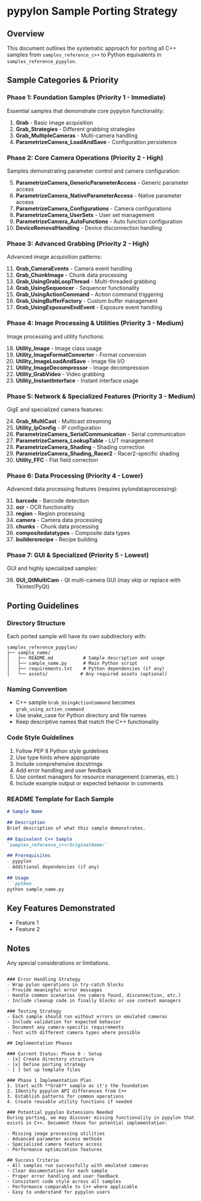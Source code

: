 # pypylon Sample Porting Strategy

## Overview
This document outlines the systematic approach for porting all C++ samples from `samples_reference_c++` to Python equivalents in `samples_reference_pypylon`.

## Sample Categories & Priority

### Phase 1: Foundation Samples (Priority 1 - Immediate)
Essential samples that demonstrate core pypylon functionality:

1. **Grab** - Basic image acquisition
2. **Grab_Strategies** - Different grabbing strategies
3. **Grab_MultipleCameras** - Multi-camera handling
4. **ParametrizeCamera_LoadAndSave** - Configuration persistence

### Phase 2: Core Camera Operations (Priority 2 - High)
Samples demonstrating parameter control and camera configuration:

5. **ParametrizeCamera_GenericParameterAccess** - Generic parameter access
6. **ParametrizeCamera_NativeParameterAccess** - Native parameter access
7. **ParametrizeCamera_Configurations** - Camera configurations
8. **ParametrizeCamera_UserSets** - User set management
9. **ParametrizeCamera_AutoFunctions** - Auto function configuration
10. **DeviceRemovalHandling** - Device disconnection handling

### Phase 3: Advanced Grabbing (Priority 2 - High)
Advanced image acquisition patterns:

11. **Grab_CameraEvents** - Camera event handling
12. **Grab_ChunkImage** - Chunk data processing
13. **Grab_UsingGrabLoopThread** - Multi-threaded grabbing
14. **Grab_UsingSequencer** - Sequencer functionality
15. **Grab_UsingActionCommand** - Action command triggering
16. **Grab_UsingBufferFactory** - Custom buffer management
17. **Grab_UsingExposureEndEvent** - Exposure event handling

### Phase 4: Image Processing & Utilities (Priority 3 - Medium)
Image processing and utility functions:

18. **Utility_Image** - Image class usage
19. **Utility_ImageFormatConverter** - Format conversion
20. **Utility_ImageLoadAndSave** - Image file I/O
21. **Utility_ImageDecompressor** - Image decompression
22. **Utility_GrabVideo** - Video grabbing
23. **Utility_InstantInterface** - Instant interface usage

### Phase 5: Network & Specialized Features (Priority 3 - Medium)
GigE and specialized camera features:

24. **Grab_MultiCast** - Multicast streaming
25. **Utility_IpConfig** - IP configuration
26. **ParametrizeCamera_SerialCommunication** - Serial communication
27. **ParametrizeCamera_LookupTable** - LUT management
28. **ParametrizeCamera_Shading** - Shading correction
29. **ParametrizeCamera_Shading_Racer2** - Racer2-specific shading
30. **Utility_FFC** - Flat field correction

### Phase 6: Data Processing (Priority 4 - Lower)
Advanced data processing features (requires pylondataprocessing):

31. **barcode** - Barcode detection
32. **ocr** - OCR functionality
33. **region** - Region processing
34. **camera** - Camera data processing
35. **chunks** - Chunk data processing
36. **compositedatatypes** - Composite data types
37. **buildersrecipe** - Recipe building

### Phase 7: GUI & Specialized (Priority 5 - Lowest)
GUI and highly specialized samples:

38. **GUI_QtMultiCam** - Qt multi-camera GUI (may skip or replace with Tkinter/PyQt)

## Porting Guidelines

### Directory Structure
Each ported sample will have its own subdirectory with:
```
samples_reference_pypylon/
├── sample_name/
│   ├── README.md           # Sample description and usage
│   ├── sample_name.py      # Main Python script
│   ├── requirements.txt    # Python dependencies (if any)
│   └── assets/            # Any required assets (optional)
```

### Naming Convention
- C++ sample `Grab_UsingActionCommand` becomes `grab_using_action_command`
- Use snake_case for Python directory and file names
- Keep descriptive names that match the C++ functionality

### Code Style Guidelines
1. Follow PEP 8 Python style guidelines
2. Use type hints where appropriate
3. Include comprehensive docstrings
4. Add error handling and user feedback
5. Use context managers for resource management (cameras, etc.)
6. Include example output or expected behavior in comments

### README Template for Each Sample
```markdown
# Sample Name

## Description
Brief description of what this sample demonstrates.

## Equivalent C++ Sample
`samples_reference_c++/OriginalName/`

## Prerequisites
- pypylon
- Additional dependencies (if any)

## Usage
```python
python sample_name.py
```

## Key Features Demonstrated
- Feature 1
- Feature 2

## Notes
Any special considerations or limitations.
```

### Error Handling Strategy
- Wrap pylon operations in try-catch blocks
- Provide meaningful error messages
- Handle common scenarios (no camera found, disconnection, etc.)
- Include cleanup code in finally blocks or use context managers

### Testing Strategy
- Each sample should run without errors on emulated cameras
- Include validation for expected behavior
- Document any camera-specific requirements
- Test with different camera types where possible

## Implementation Phases

### Current Status: Phase 0 - Setup
- [x] Create directory structure
- [x] Define porting strategy
- [ ] Set up template files

### Phase 1 Implementation Plan
1. Start with **Grab** sample as it's the foundation
2. Identify pypylon API differences from C++
3. Establish patterns for common operations
4. Create reusable utility functions if needed

### Potential pypylon Extensions Needed
During porting, we may discover missing functionality in pypylon that exists in C++. Document these for potential implementation:

- Missing image processing utilities
- Advanced parameter access methods
- Specialized camera feature access
- Performance optimization features

## Success Criteria
- All samples run successfully with emulated cameras
- Clear documentation for each sample
- Proper error handling and user feedback
- Consistent code style across all samples
- Performance comparable to C++ where applicable
- Easy to understand for pypylon users 